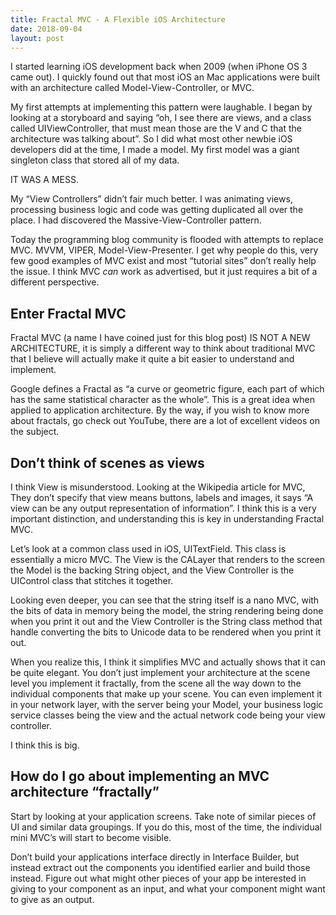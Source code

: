 ```yaml
---
title: Fractal MVC - A Flexible iOS Architecture
date: 2018-09-04
layout: post
---
```


I started learning iOS development back when 2009 (when iPhone OS 3 came out). I quickly found out that most iOS an Mac applications were built with an architecture called Model-View-Controller, or MVC. 

My first attempts at implementing this pattern were laughable. I began by looking at a storyboard and saying “oh, I see there are views, and a class called UIViewController, that must mean those are the V and C that the architecture was talking about”. So I did what most other newbie iOS developers did at the time, I made a model. My first model was a giant singleton class that stored all of my data. 

IT WAS A MESS.

My “View Controllers” didn’t fair much better. I was animating views, processing business logic and code was getting duplicated all over the place. I had discovered the Massive-View-Controller pattern.

Today the programming blog community is flooded with attempts to replace MVC. MVVM, VIPER, Model-View-Presenter. I get why people do this, very few good examples of MVC exist and most “tutorial sites” don’t really help the issue. I think MVC *can* work as advertised, but it just requires a bit of a different perspective.

## Enter Fractal MVC

Fractal MVC (a name I have coined just for this blog post) IS NOT A NEW ARCHITECTURE, it is simply a different way to think about traditional MVC that I believe will actually make it quite a bit easier to understand and implement.

Google defines a Fractal as “a curve or geometric figure, each part of which has the same statistical character as the whole”. This is a great idea when applied to application architecture. By the way, if you wish to know more about fractals, go check out YouTube, there are a lot of excellent videos on the subject.

## Don’t think of scenes as views

I think View is misunderstood. Looking at the Wikipedia article for MVC, They don’t specify that view means buttons, labels and images, it says “A view can be any output representation of information”. I think this is a very important distinction, and understanding this is key in understanding Fractal MVC.

Let’s look at a common class used in iOS, UITextField. This class is essentially a micro MVC. The View is the CALayer that renders to the screen the Model is the backing String object, and the View Controller is the UIControl class that stitches it together. 

Looking even deeper, you can see that the string itself is a nano MVC, with the bits of data in memory being the model, the string rendering being done when you print it out and the View Controller is the String class method that handle converting the bits to Unicode data to be rendered when you print it out.

<Insert graphic showing MVC within MVC>

When you realize this, I think it simplifies MVC and actually shows that it can be quite elegant. You don’t just implement your architecture at the scene level you implement it fractally, from the scene all the way down to the individual components that make up your scene. You can even implement it in your network layer, with the server being your Model, your business logic service classes being the view and the actual network code being your view controller.

I think this is big.

## How do I go about implementing an MVC architecture “fractally”

Start by looking at your application screens. Take note of similar pieces of UI and similar data groupings. If you do this, most of the time, the individual mini MVC’s will start to become visible.

Don’t build your applications interface directly in Interface Builder, but instead extract out the components you identified earlier and build those instead. Figure out what might other pieces of your app be interested in giving to your component as an input, and what your component might want to give as an output.

